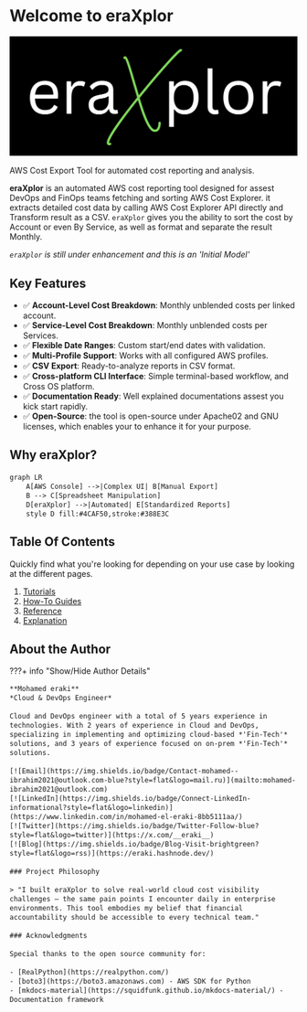 # Welcome to eraXplor

![Banner](assets/images/eraXplor.jpeg)

AWS Cost Export Tool for automated cost reporting and analysis.

**eraXplor** is an automated AWS cost reporting tool designed for assest DevOps and FinOps teams fetching and sorting AWS Cost Explorer.
it extracts detailed cost data by calling AWS Cost Explorer API directly and Transform result as a CSV.
`eraXplor` gives you the ability to sort the cost by Account or even By Service, as well as format and separate the result Monthly.

*`eraXplor` is still under enhancement and this is an 'Initial Model'*


## Key Features
- ✅ **Account-Level Cost Breakdown**: Monthly unblended costs per linked account.
- ✅ **Service-Level Cost Breakdown**: Monthly unblended costs per Services.
- ✅ **Flexible Date Ranges**: Custom start/end dates with validation.
- ✅ **Multi-Profile Support**: Works with all configured AWS profiles.
- ✅ **CSV Export**: Ready-to-analyze reports in CSV format.
- ✅ **Cross-platform CLI Interface**: Simple terminal-based workflow, and Cross OS platform.
- ✅ **Documentation Ready**: Well explained documentations assest you kick start rapidly.
- ✅ **Open-Source**: the tool is open-source under Apache02 and GNU licenses, which enables your to enhance it for your purpose.

## Why eraXplor?
```mermaid
graph LR
    A[AWS Console] -->|Complex UI| B[Manual Export]
    B --> C[Spreadsheet Manipulation]
    D[eraXplor] -->|Automated| E[Standardized Reports]
    style D fill:#4CAF50,stroke:#388E3C
```

## Table Of Contents
Quickly find what you're looking for depending on
your use case by looking at the different pages.

1. [Tutorials](tutorials.md)
2. [How-To Guides](how-to-guides.md)
3. [Reference](reference.md)
4. [Explanation](explanation.md)


## About the Author

???+ info "Show/Hide Author Details"

    **Mohamed eraki**  
    *Cloud & DevOps Engineer*

    Cloud and DevOps engineer with a total of 5 years experience in technologies. With 2 years of experience in Cloud and DevOps, specializing in implementing and optimizing cloud-based *'Fin-Tech'* solutions, and 3 years of experience focused on on-prem *'Fin-Tech'* solutions.

    [![Email](https://img.shields.io/badge/Contact-mohamed--ibrahim2021@outlook.com-blue?style=flat&logo=mail.ru)](mailto:mohamed-ibrahim2021@outlook.com)  
    [![LinkedIn](https://img.shields.io/badge/Connect-LinkedIn-informational?style=flat&logo=linkedin)](https://www.linkedin.com/in/mohamed-el-eraki-8bb5111aa/)  
    [![Twitter](https://img.shields.io/badge/Twitter-Follow-blue?style=flat&logo=twitter)](https://x.com/__eraki__)  
    [![Blog](https://img.shields.io/badge/Blog-Visit-brightgreen?style=flat&logo=rss)](https://eraki.hashnode.dev/)

    ### Project Philosophy

    > "I built eraXplor to solve real-world cloud cost visibility challenges — the same pain points I encounter daily in enterprise environments. This tool embodies my belief that financial accountability should be accessible to every technical team."

    ### Acknowledgments

    Special thanks to the open source community for:
    
    - [RealPython](https://realpython.com/)
    - [boto3](https://boto3.amazonaws.com) - AWS SDK for Python
    - [mkdocs-material](https://squidfunk.github.io/mkdocs-material/) - Documentation framework





<!-- [Get Started](#){ .md-button } -->

<!-- This site contains the project documentation for the
`calculator` project that is a toy module used in the
Real Python tutorial
[Build Your Python Project Documentation With MkDocs](
    https://realpython.com/python-project-documentation-with-mkdocs/).
Its aim is to give you a framework to build your
project documentation using Python, MkDocs,
mkdocstrings, and the Material for MkDocs theme.

## Table Of Contents

The documentation follows the best practice for
project documentation as described by Daniele Procida
in the [Diátaxis documentation framework](https://diataxis.fr/)
and consists of four separate parts:

1. [Tutorials](tutorials.md)
2. [How-To Guides](how-to-guides.md)
3. [Reference](reference.md)
4. [Explanation](explanation.md)

Quickly find what you're looking for depending on
your use case by looking at the different pages.

## Project Overview

::: main

## Acknowledgements

I want to thank my house plants for providing me with
a negligible amount of oxygen each day. Also, I want
to thank the sun for providing more than half of their
nourishment free of charge. -->